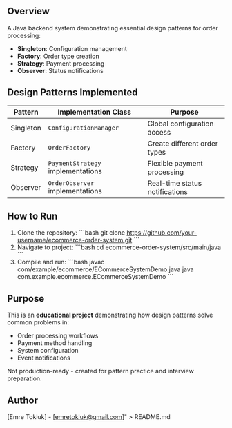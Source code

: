 
## Overview
A Java backend system demonstrating essential design patterns for order processing:
- **Singleton**: Configuration management
- **Factory**: Order type creation
- **Strategy**: Payment processing
- **Observer**: Status notifications

## Design Patterns Implemented
| Pattern       | Implementation Class          | Purpose                          |
|---------------|-------------------------------|----------------------------------|
| Singleton     | `ConfigurationManager`        | Global configuration access      |
| Factory       | `OrderFactory`                | Create different order types     |
| Strategy      | `PaymentStrategy` implementations | Flexible payment processing  |
| Observer      | `OrderObserver` implementations | Real-time status notifications |

## How to Run
1. Clone the repository:
   \`\`\`bash
   git clone https://github.com/your-username/ecommerce-order-system.git
   \`\`\`
2. Navigate to project:
   \`\`\`bash
   cd ecommerce-order-system/src/main/java
   \`\`\`
3. Compile and run:
   \`\`\`bash
   javac com/example/ecommerce/ECommerceSystemDemo.java
   java com.example.ecommerce.ECommerceSystemDemo
   \`\`\`

## Purpose
This is an **educational project** demonstrating how design patterns solve common problems in:
- Order processing workflows
- Payment method handling
- System configuration
- Event notifications

Not production-ready - created for pattern practice and interview preparation.


## Author
[Emre Tokluk] - [emretokluk@gmail.com]" > README.md